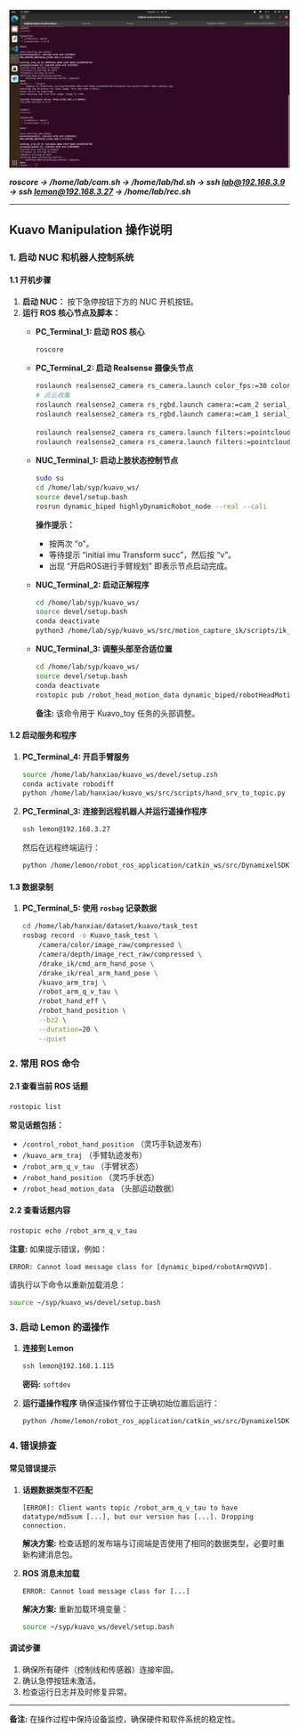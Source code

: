 ![alt text](<2024-11-26 19-48-09 的屏幕截图.png>)

***roscore -> /home/lab/cam.sh -> /home/lab/hd.sh -> ssh lab@192.168.3.9 -> ssh lemon@192.168.3.27 -> /home/lab/rec.sh***

---

## **Kuavo Manipulation 操作说明**

### **1. 启动 NUC 和机器人控制系统**

#### **1.1 开机步骤**
1. **启动 NUC：** 按下急停按钮下方的 NUC 开机按钮。
2. **运行 ROS 核心节点及脚本：**
   - **PC_Terminal_1: 启动 ROS 核心**
     ```bash
     roscore
     ```
   - **PC_Terminal_2: 启动 Realsense 摄像头节点**
     ```bash
     roslaunch realsense2_camera rs_camera.launch color_fps:=30 color_height:=480 color_width:=640
     # 点云收集
     roslaunch realsense2_camera rs_rgbd.launch camera:=cam_2 serial_no:=342522073176
     roslaunch realsense2_camera rs_rgbd.launch camera:=cam_1 serial_no:=327122077711

     roslaunch realsense2_camera rs_camera.launch filters:=pointcloud align_depth:=true camera:=cam_1 serial_no:=342522073176
     roslaunch realsense2_camera rs_camera.launch filters:=pointcloud align_depth:=true camera:=cam_2 serial_no:=327122077711
     
     ```
   - **NUC_Terminal_1: 启动上肢状态控制节点**
     ```bash
     sudo su
     cd /home/lab/syp/kuavo_ws/
     source devel/setup.bash
     rosrun dynamic_biped highlyDynamicRobot_node --real --cali
     ```
     **操作提示：**
     - 按两次 “o”。
     - 等待提示 “initial imu Transform succ”，然后按 “v”。
     - 出现 “开启ROS进行手臂规划” 即表示节点启动完成。

   - **NUC_Terminal_2: 启动正解程序**
     ```bash
     cd /home/lab/syp/kuavo_ws/
     source devel/setup.bash
     conda deactivate
     python3 /home/lab/syp/kuavo_ws/src/motion_capture_ik/scripts/ik_ros_convert.py
     ```
   - **NUC_Terminal_3: 调整头部至合适位置**
     ```bash
     cd /home/lab/syp/kuavo_ws/
     source devel/setup.bash
     conda deactivate
     rostopic pub /robot_head_motion_data dynamic_biped/robotHeadMotionData "{joint_data: [-22.0, -25.0]}"
     ```
     **备注:** 该命令用于 Kuavo_toy 任务的头部调整。

#### **1.2 启动服务和程序**
1. **PC_Terminal_4: 开启手臂服务**
   ```bash
   source /home/lab/hanxiao/kuavo_ws/devel/setup.zsh
   conda activate robodiff
   python /home/lab/hanxiao/kuavo_ws/src/scripts/hand_srv_to_topic.py
   ```
2. **PC_Terminal_3: 连接到远程机器人并运行遥操作程序**
   ```bash
   ssh lemon@192.168.3.27
   ```
   然后在远程终端运行：
   ```bash
   python /home/lemon/robot_ros_application/catkin_ws/src/DynamixelSDK/python/tests/protocol1_0/position_publish_2_for_huawei.py
   ```

#### **1.3 数据录制**
1. **PC_Terminal_5: 使用 `rosbag` 记录数据**
   ```bash
   cd /home/lab/hanxiao/dataset/kuavo/task_test
   rosbag record -o Kuavo_task_test \
       /camera/color/image_raw/compressed \
       /camera/depth/image_rect_raw/compressed \
       /drake_ik/cmd_arm_hand_pose \
       /drake_ik/real_arm_hand_pose \
       /kuavo_arm_traj \
       /robot_arm_q_v_tau \
       /robot_hand_eff \
       /robot_hand_position \
       --bz2 \
       --duration=20 \
       --quiet
   ```

### **2. 常用 ROS 命令**

#### **2.1 查看当前 ROS 话题**
```bash
rostopic list
```
**常见话题包括：**
- `/control_robot_hand_position` （灵巧手轨迹发布）
- `/kuavo_arm_traj` （手臂轨迹发布）
- `/robot_arm_q_v_tau` （手臂状态）
- `/robot_hand_position` （灵巧手状态）
- `/robot_head_motion_data` （头部运动数据）

#### **2.2 查看话题内容**
```bash
rostopic echo /robot_arm_q_v_tau
```
**注意:** 如果提示错误，例如：
```
ERROR: Cannot load message class for [dynamic_biped/robotArmQVVD].
```
请执行以下命令以重新加载消息：
```bash
source ~/syp/kuavo_ws/devel/setup.bash
```

### **3. 启动 Lemon 的遥操作**
1. **连接到 Lemon**
   ```bash
   ssh lemon@192.168.1.115
   ```
   **密码:** `softdev`

2. **运行遥操作程序**
   确保遥操作臂位于正确初始位置后运行：
   ```bash
   python /home/lemon/robot_ros_application/catkin_ws/src/DynamixelSDK/python/tests/protocol1_0/position_publish_2_for_huawei.py
   ```

### **4. 错误排查**

#### **常见错误提示**
1. **话题数据类型不匹配**
   ```
   [ERROR]: Client wants topic /robot_arm_q_v_tau to have datatype/md5sum [...], but our version has [...]. Dropping connection.
   ```
   **解决方案:** 检查话题的发布端与订阅端是否使用了相同的数据类型，必要时重新构建消息包。

2. **ROS 消息未加载**
   ```
   ERROR: Cannot load message class for [...]
   ```
   **解决方案:** 重新加载环境变量：
   ```bash
   source ~/syp/kuavo_ws/devel/setup.bash
   ```

#### **调试步骤**
1. 确保所有硬件（控制线和传感器）连接牢固。
2. 确认急停按钮未激活。
3. 检查运行日志并及时修复异常。

---

**备注:** 在操作过程中保持设备监控，确保硬件和软件系统的稳定性。
